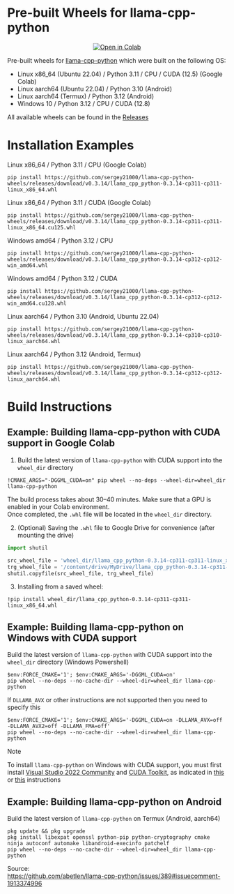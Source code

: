 

# Pre-built Wheels for llama-cpp-python

<div align="center">
<a href="https://colab.research.google.com/drive/1OUVAO8T_HaYW0zxYDkzGja-2sD3elhJp"><img src="https://img.shields.io/static/v1?message=Open%20in%20Colab&logo=googlecolab&labelColor=5c5c5c&color=0f80c1&label=%20" alt="Open in Colab"></a>
</div>

Pre-built wheels for [llama-cpp-python](https://github.com/abetlen/llama-cpp-python) which were built on the following OS:
- Linux x86_64 (Ubuntu 22.04) / Python 3.11 / CPU / CUDA (12.5) (Google Colab)
- Linux aarch64 (Ubuntu 22.04) / Python 3.10 (Android)
- Linux aarch64 (Termux) / Python 3.12 (Android)
- Windows 10 / Python 3.12 / CPU / CUDA (12.8)

All available wheels can be found in the [Releases](https://github.com/sergey21000/llama-cpp-python-wheels/releases)


# Installation Examples

Linux x86_64 / Python 3.11 / CPU (Google Colab)
```
pip install https://github.com/sergey21000/llama-cpp-python-wheels/releases/download/v0.3.14/llama_cpp_python-0.3.14-cp311-cp311-linux_x86_64.whl
```

Linux x86_64 / Python 3.11 / CUDA (Google Colab)
```
pip install https://github.com/sergey21000/llama-cpp-python-wheels/releases/download/v0.3.14/llama_cpp_python-0.3.14-cp311-cp311-linux_x86_64.cu125.whl
```

Windows amd64 / Python 3.12 / CPU
```
pip install https://github.com/sergey21000/llama-cpp-python-wheels/releases/download/v0.3.14/llama_cpp_python-0.3.14-cp312-cp312-win_amd64.whl
```

Windows amd64 / Python 3.12 / CUDA
```
pip install https://github.com/sergey21000/llama-cpp-python-wheels/releases/download/v0.3.14/llama_cpp_python-0.3.14-cp312-cp312-win_amd64.cu128.whl
```

Linux aarch64 / Python 3.10 (Android, Ubuntu 22.04)
```
pip install https://github.com/sergey21000/llama-cpp-python-wheels/releases/download/v0.3.14/llama_cpp_python-0.3.14-cp310-cp310-linux_aarch64.whl
```

Linux aarch64 / Python 3.12 (Android, Termux)
```
pip install https://github.com/sergey21000/llama-cpp-python-wheels/releases/download/v0.3.14/llama_cpp_python-0.3.14-cp312-cp312-linux_aarch64.whl
```


# Build Instructions

## Example: Building llama-cpp-python with CUDA support in Google Colab

1) Build the latest version of `llama-cpp-python` with CUDA support into the `wheel_dir` directory
```
!CMAKE_ARGS="-DGGML_CUDA=on" pip wheel --no-deps --wheel-dir=wheel_dir llama-cpp-python
```
The build process takes about 30–40 minutes. Make sure that a GPU is enabled in your Colab environment.  
Once completed, the `.whl` file will be located in the `wheel_dir` directory.

2) (Optional) Saving the `.whl` file to Google Drive for convenience (after mounting the drive)
```python
import shutil

src_wheel_file = 'wheel_dir/llama_cpp_python-0.3.14-cp311-cp311-linux_x86_64.whl'
trg_wheel_file = '/content/drive/MyDrive/llama_cpp_python-0.3.14-cp311-cp311-linux_x86_64.whl'
shutil.copyfile(src_wheel_file, trg_wheel_file)
```

3) Installing from a saved wheel:
```
!pip install wheel_dir/llama_cpp_python-0.3.14-cp311-cp311-linux_x86_64.whl
```


## Example: Building llama-cpp-python on Windows with CUDA support

Build the latest version of `llama-cpp-python` with CUDA support into the `wheel_dir` directory (Windows Powershell)
```
$env:FORCE_CMAKE='1'; $env:CMAKE_ARGS='-DGGML_CUDA=on'
pip wheel --no-deps --no-cache-dir --wheel-dir=wheel_dir llama-cpp-python
```

If `DLLAMA_AVX` or other instructions are not supported then you need to specify this
```
$env:FORCE_CMAKE='1'; $env:CMAKE_ARGS='-DGGML_CUDA=on -DLLAMA_AVX=off -DLLAMA_AVX2=off -DLLAMA_FMA=off'
pip wheel --no-deps --no-cache-dir --wheel-dir=wheel_dir llama-cpp-python
```

> [!NOTE]
> To install `llama-cpp-python` on Windows with CUDA support, you must first install [Visual Studio 2022 Community](https://visualstudio.microsoft.com/ru/downloads/) and [CUDA Toolkit](https://developer.nvidia.com/cuda-toolkit-archive), as indicated in [this](https://github.com/abetlen/llama-cpp-python/discussions/871#discussion-5812096) or [this](https://github.com/Granddyser/windows-llama-cpp-python-cuda-guide?tab=readme-ov-file#12-visual-studio-2019-installation-and-configuration) instructions


## Example: Building llama-cpp-python on Android

Build the latest version of `llama-cpp-python` on Termux (Android, aarch64)
```
pkg update && pkg upgrade 
pkg install libexpat openssl python-pip python-cryptography cmake ninja autoconf automake libandroid-execinfo patchelf
pip wheel --no-deps --no-cache-dir --wheel-dir=wheel_dir llama-cpp-python
```

Source:  
https://github.com/abetlen/llama-cpp-python/issues/389#issuecomment-1913374996
